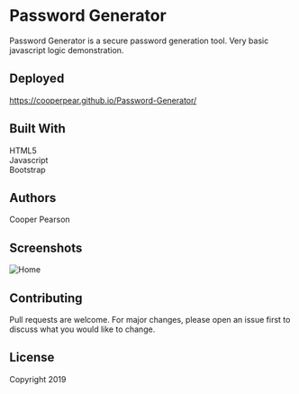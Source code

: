 # Password Generator
Password Generator is a secure password generation tool. Very basic javascript logic demonstration. 

## Deployed
https://cooperpear.github.io/Password-Generator/

## Built With
HTML5<br>
Javascript<br>
Bootstrap

## Authors
Cooper Pearson

## Screenshots
![Home](https://github.com/cooperpear/Password-Generator/blob/master/password.png?raw=true "Home")

## Contributing
Pull requests are welcome. For major changes, please open an issue first to discuss what you would like to change.

## License
Copyright 2019











